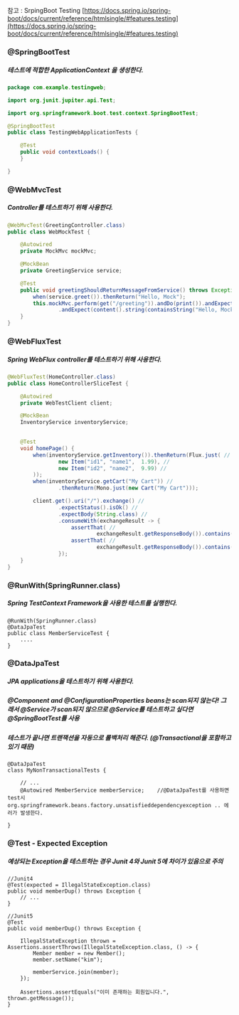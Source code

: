 참고 : SrpingBoot Testing
[https://docs.spring.io/spring-boot/docs/current/reference/htmlsingle/#features.testing](https://docs.spring.io/spring-boot/docs/current/reference/htmlsingle/#features.testing)
### @SpringBootTest
##### 테스트에 적합한 ApplicationContext 을 생성한다.
```java
package com.example.testingweb;

import org.junit.jupiter.api.Test;

import org.springframework.boot.test.context.SpringBootTest;

@SpringBootTest
public class TestingWebApplicationTests {

	@Test
	public void contextLoads() {
	}

}
```

### @WebMvcTest
##### Controller를 테스트하기 위해 사용한다.
```java
@WebMvcTest(GreetingController.class)
public class WebMockTest {

	@Autowired
	private MockMvc mockMvc;

	@MockBean
	private GreetingService service;

	@Test
	public void greetingShouldReturnMessageFromService() throws Exception {
		when(service.greet()).thenReturn("Hello, Mock");
		this.mockMvc.perform(get("/greeting")).andDo(print()).andExpect(status().isOk())
				.andExpect(content().string(containsString("Hello, Mock")));
	}
}
```

### @WebFluxTest
##### Spring WebFlux controller를 테스트하기 위해 사용한다.
```java
@WebFluxTest(HomeController.class)
public class HomeControllerSliceTest {

	@Autowired
	private WebTestClient client;

	@MockBean 
	InventoryService inventoryService;
	

	@Test
	void homePage() {
		when(inventoryService.getInventory()).thenReturn(Flux.just( //
				new Item("id1", "name1",  1.99), //
				new Item("id2", "name2",  9.99) //
		));
		when(inventoryService.getCart("My Cart")) //
				.thenReturn(Mono.just(new Cart("My Cart")));

		client.get().uri("/").exchange() //
				.expectStatus().isOk() //
				.expectBody(String.class) //
				.consumeWith(exchangeResult -> {
					assertThat( //
							exchangeResult.getResponseBody()).contains("action=\"/add/id1\"");
					assertThat( //
							exchangeResult.getResponseBody()).contains("action=\"/add/id2\"");
				});
	}
}
```

### @RunWith(SpringRunner.class)
##### Spring TestContext Framework을 사용한 테스트를 실행한다.
```
@RunWith(SpringRunner.class)
@DataJpaTest
public class MemberServiceTest {
	....
} 
```

### @DataJpaTest
##### JPA applications을 테스트하기 위해 사용한다. 
##### @Component and @ConfigurationProperties  beans는 scan되지 않는다!  그래서 @Service가 scan되지 않으므로 @Service를  테스트하고 싶다면 @SpringBootTest를 사용
##### 테스트가 끝나면 트랜잭션을 자동으로 롤백처리 해준다. (@Transactional을 포함하고 있기 때문)
```
@DataJpaTest
class MyNonTransactionalTests {

    // ...
    @Autowired MemberService memberService;    //@DataJpaTest를 사용하면 test시 org.springframework.beans.factory.unsatisfieddependencyexception .. 에러가 발생한다.
    
}  
```
### @Test - Expected Exception
##### 예상되는 Exception을 테스트하는 경우 Junit 4와  Junit 5에 차이가 있음으로 주의
```
//Junit4
@Test(expected = IllegalStateException.class)
public void memberDup() throws Exception {
    // ... 
}  

//Junit5
@Test
public void memberDup() throws Exception {

	IllegalStateException thrown = Assertions.assertThrows(IllegalStateException.class, () -> {
		Member member = new Member();
		member.setName("kim");

		memberService.join(member);
	});

	Assertions.assertEquals("이미 존재하는 회원입니다.", thrown.getMessage());
}
```
